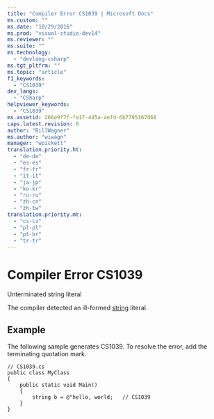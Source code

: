 ```yaml
---
title: "Compiler Error CS1039 | Microsoft Docs"
ms.custom: ""
ms.date: "10/29/2016"
ms.prod: "visual-studio-dev14"
ms.reviewer: ""
ms.suite: ""
ms.technology: 
  - "devlang-csharp"
ms.tgt_pltfrm: ""
ms.topic: "article"
f1_keywords: 
  - "CS1039"
dev_langs: 
  - "CSharp"
helpviewer_keywords: 
  - "CS1039"
ms.assetid: 266e9f7f-fe17-445a-aefd-6b7795167d68
caps.latest.revision: 8
author: "BillWagner"
ms.author: "wiwagn"
manager: "wpickett"
translation.priority.ht: 
  - "de-de"
  - "es-es"
  - "fr-fr"
  - "it-it"
  - "ja-jp"
  - "ko-kr"
  - "ru-ru"
  - "zh-cn"
  - "zh-tw"
translation.priority.mt: 
  - "cs-cz"
  - "pl-pl"
  - "pt-br"
  - "tr-tr"
---
```

# Compiler Error CS1039
Unterminated string literal  
  
 The compiler detected an ill-formed [string](/dotnet/csharp/language-reference/keywords/string) literal.  
  
## Example  
 The following sample generates CS1039. To resolve the error, add the terminating quotation mark.  
  
```  
// CS1039.cs  
public class MyClass  
{  
    public static void Main()  
    {  
        string b = @"hello, world;   // CS1039  
    }  
}  
```